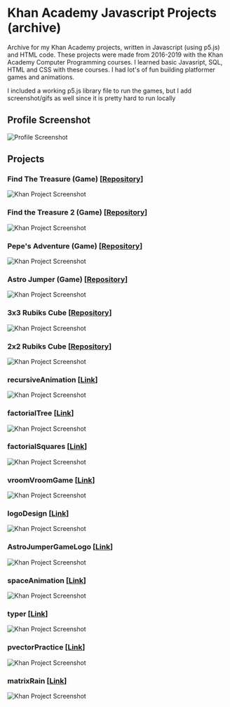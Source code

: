 # Khan Academy Javascript Projects (archive)

Archive for my Khan Academy projects, written in Javascript (using p5.js) and HTML code. These projects were made from 2016-2019 with the Khan Academy Computer Programming courses. I learned basic Javasript, SQL, HTML and CSS with these courses. I had lot's of fun building platformer games and animations.

I included a working p5.js library file to run the games, but I add screenshot/gifs as well since it is pretty hard to run locally

## Profile Screenshot

![Profile Screenshot](./screenshots/khan-profile-screenshot.png)

## Projects

### Find The Treasure (Game) [[Repository](https://github.com/spencerlepine/find-the-treasure-javascript-game)]

![Khan Project Screenshot](./screenshots/findTheTreasure-Recording.gif)

### Find the Treasure 2 (Game) [[Repository](https://github.com/spencerlepine/find-the-treasure-two-javascript-game)]

![Khan Project Screenshot](./screenshots/findTheTreasureTwo-Recording.gif)

### Pepe's Adventure (Game) [[Repository](https://github.com/spencerlepine/pepes-adventure-javascript-game)]

![Khan Project Screenshot](./screenshots/pepesAdventure-Recording.gif)

### Astro Jumper (Game) [[Repository](https://github.com/spencerlepine/astro-jumper-javascript-game)]

![Khan Project Screenshot](./screenshots/astroJumperGame-Recording.gif)

### 3x3 Rubiks Cube [[Repository](https://github.com/spencerlepine/javascript-rubiks-cube)]

![Khan Project Screenshot](./screenshots/threeByRubiksCube-Recording.gif)

### 2x2 Rubiks Cube [[Repository](https://github.com/spencerlepine/javascript-rubiks-cube-two-by-two)]

![Khan Project Screenshot](./screenshots/twoByRubiksCube-Recording.gif)

### recursiveAnimation [[Link](https://www.khanacademy.org/computer-programming/cool-recursive-line-drawing/5736291223928832)]

![Khan Project Screenshot](./screenshots/recursiveAnimation.png)

### factorialTree [[Link](https://www.khanacademy.org/computer-programming/fractal-tree/5509463901831168)]

![Khan Project Screenshot](./screenshots/factorialTree.png)

### factorialSquares [[Link](https://www.khanacademy.org/computer-programming/factorial-squares/6330478439530496)]

![Khan Project Screenshot](./screenshots/factorialSquares.png)

### vroomVroomGame [[Link](https://www.khanacademy.org/computer-programming/vroom-vroom-wip/4983897019580416)]

![Khan Project Screenshot](./screenshots/vroomVroomGame.png)

### logoDesign [[Link](https://www.khanacademy.org/computer-programming/logo/5247892378025984)]

![Khan Project Screenshot](./screenshots/logoPractice.png)

### AstroJumperGameLogo [[Link](https://www.khanacademy.org/computer-programming/astrojumper-logo/5653563149844480)]

![Khan Project Screenshot](./screenshots/astroJumperLogo.png)

### spaceAnimation [[Link](https://www.khanacademy.org/computer-programming/spin-off-of-project-creature-colonies/4709439248334848)]

![Khan Project Screenshot](./screenshots/spaceAnimation.png)

### typer [[Link](https://www.khanacademy.org/computer-programming/typer/6751589343494144)]

![Khan Project Screenshot](./screenshots/typer.png)

### pvectorPractice [[Link](https://www.khanacademy.org/computer-programming/pvector-practice/5556020818280448)]

![Khan Project Screenshot](./screenshots/pVector.png)

### matrixRain [[Link](https://www.khanacademy.org/computer-programming/matrix-rain-animation/4517691865759744)]

![Khan Project Screenshot](./screenshots/matrixRain.png)
